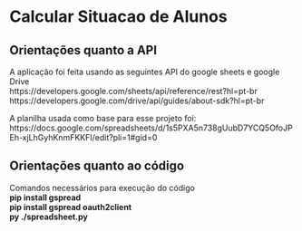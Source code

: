 # Calcular Situacao de Alunos
<div>
  <h2>Orientações quanto a API</h2>
  <p>A aplicação foi feita usando as seguintes API do google sheets e google Drive<br>
    https://developers.google.com/sheets/api/reference/rest?hl=pt-br <br>
    https://developers.google.com/drive/api/guides/about-sdk?hl=pt-br <br>
  </p>
</div>
<div>
  <p>A planilha usada como base para esse projeto foi: <br>
  https://docs.google.com/spreadsheets/d/1s5PXA5n738gUubD7YCQ5OfoJPEh-xjLhGyhKnmFKKFI/edit?pli=1#gid=0 <br>
  </p>
  <h2>Orientações quanto ao código</h2>
  <p>Comandos necessários para execução do código<br>
  <strong>pip install gspread</strong><br>
  <strong>pip install gspread oauth2client</strong><br>
  <strong>py ./spreadsheet.py</strong>
  
